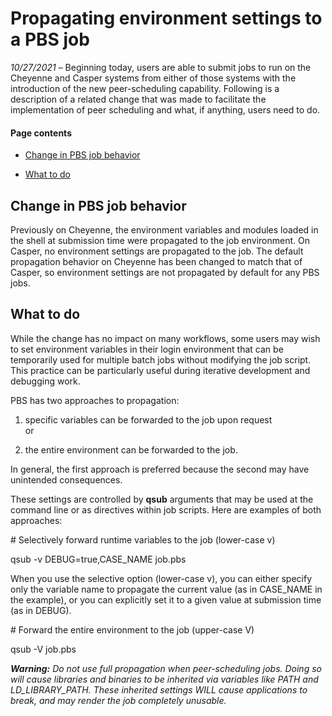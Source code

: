 # Propagating environment settings to a PBS job

*10/27/2021* – Beginning today, users are able to submit jobs to run on
the Cheyenne and Casper systems from either of those systems with the
introduction of the new peer-scheduling capability. Following is a
description of a related change that was made to facilitate the
implementation of peer scheduling and what, if anything, users need to
do.

#### Page contents

- [Change in PBS job behavior](#PropagatingenvironmentsettingstoaPBSjob)

- [What to do](#PropagatingenvironmentsettingstoaPBSjob)

## Change in PBS job behavior

Previously on Cheyenne, the environment variables and modules loaded in
the shell at submission time were propagated to the job environment. On
Casper, no environment settings are propagated to the job. The default
propagation behavior on Cheyenne has been changed to match that of
Casper, so environment settings are not propagated by default for any
PBS jobs.

## What to do

While the change has no impact on many workflows, some users may wish to
set environment variables in their login environment that can be
temporarily used for multiple batch jobs without modifying the job
script. This practice can be particularly useful during iterative
development and debugging work.

PBS has two approaches to propagation:

1.  specific variables can be forwarded to the job upon request  
    or

2.  the entire environment can be forwarded to the job.

In general, the first approach is preferred because the second may have
unintended consequences.

These settings are controlled by **qsub** arguments that may be used at
the command line or as directives within job scripts. Here are examples
of both approaches:

\# Selectively forward runtime variables to the job (lower-case v)

qsub -v DEBUG=true,CASE_NAME job.pbs

When you use the selective option (lower-case v), you can either specify
only the variable name to propagate the current value (as in CASE_NAME
in the example), or you can explicitly set it to a given value at
submission time (as in DEBUG).

\# Forward the entire environment to the job (upper-case V)

qsub -V job.pbs

***Warning:** Do not use full propagation when peer-scheduling jobs.
Doing so will cause libraries and binaries to be inherited via variables
like PATH and LD_LIBRARY_PATH. These inherited settings WILL cause
applications to break, and may render the job completely unusable.*
